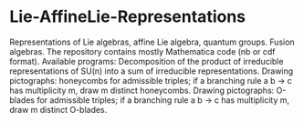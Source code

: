 # Lie-AffineLie-Representations
Representations of Lie algebras, affine Lie algebra, quantum groups. Fusion algebras.
The repository contains mostly Mathematica code (nb or cdf format).
Available programs:
Decomposition of the product of irreducible representations of SU(n) into a sum of irreducible representations.
Drawing pictographs: honeycombs for admissible triples; if a branching rule a b -> c has multiplicity m, draw m distinct honeycombs.
Drawing pictographs: O-blades for admissible triples; if a branching rule a b -> c has multiplicity m, draw m distinct O-blades.
